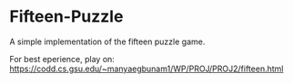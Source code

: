 # Fifteen-Puzzle
A simple implementation of the fifteen puzzle game.

For best  eperience, play on: https://codd.cs.gsu.edu/~manyaegbunam1/WP/PROJ/PROJ2/fifteen.html
